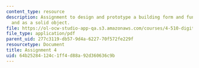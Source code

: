 ```yaml
---
content_type: resource
description: Assignment to design and prototype a building form and function in CAD
  and as a solid object.
file: https://ol-ocw-studio-app-qa.s3.amazonaws.com/courses/4-510-digital-design-fabrication-fall-2008/64b25284124c1ff4d88a92d360636c9b_assn4.pdf
file_type: application/pdf
parent_uid: 277c3119-db57-9d4a-6227-70f572fe229f
resourcetype: Document
title: Assignment 4
uid: 64b25284-124c-1ff4-d88a-92d360636c9b
---
```

